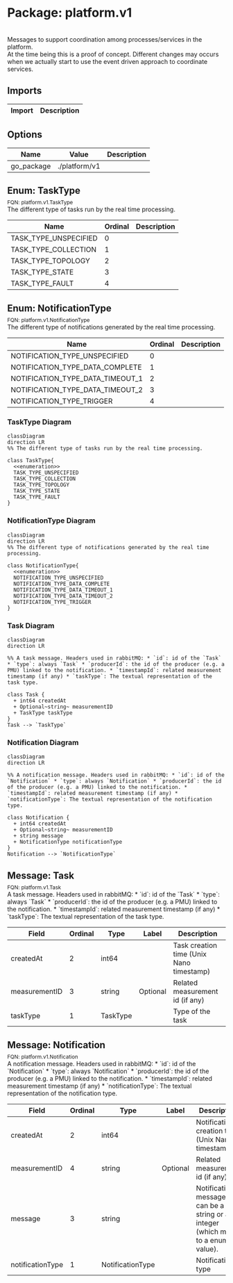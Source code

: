# Package: platform.v1

<div class="comment"><span><!-- markdownlint-disable --> </span><br/><span>Messages to support coordination among processes/services in the platform.</span><br/><span>At the time being this is a proof of concept. Different changes may occurs</span><br/><span>when we actually start to use the event driven approach to coordinate</span><br/><span>services.</span><br/></div>

## Imports

| Import | Description |
|--------|-------------|



## Options

| Name       | Value         | Description |
|------------|---------------|-------------|
| go_package | ./platform/v1 |             |



## Enum: TaskType
<div style="font-size: 12px; margin-top: -10px;" class="fqn">FQN: platform.v1.TaskType</div>

<div class="comment"><span>The different type of tasks run by the real time processing.</span><br/></div>

| Name                  | Ordinal | Description |
|-----------------------|---------|-------------|
| TASK_TYPE_UNSPECIFIED | 0       |             |
| TASK_TYPE_COLLECTION  | 1       |             |
| TASK_TYPE_TOPOLOGY    | 2       |             |
| TASK_TYPE_STATE       | 3       |             |
| TASK_TYPE_FAULT       | 4       |             |


## Enum: NotificationType
<div style="font-size: 12px; margin-top: -10px;" class="fqn">FQN: platform.v1.NotificationType</div>

<div class="comment"><span>The different type of notifications generated by the real time processing.</span><br/></div>

| Name                             | Ordinal | Description |
|----------------------------------|---------|-------------|
| NOTIFICATION_TYPE_UNSPECIFIED    | 0       |             |
| NOTIFICATION_TYPE_DATA_COMPLETE  | 1       |             |
| NOTIFICATION_TYPE_DATA_TIMEOUT_1 | 2       |             |
| NOTIFICATION_TYPE_DATA_TIMEOUT_2 | 3       |             |
| NOTIFICATION_TYPE_TRIGGER        | 4       |             |



### TaskType Diagram

```mermaid
classDiagram
direction LR
%% The different type of tasks run by the real time processing.

class TaskType{
  <<enumeration>>
  TASK_TYPE_UNSPECIFIED
  TASK_TYPE_COLLECTION
  TASK_TYPE_TOPOLOGY
  TASK_TYPE_STATE
  TASK_TYPE_FAULT
}
```
### NotificationType Diagram

```mermaid
classDiagram
direction LR
%% The different type of notifications generated by the real time processing.

class NotificationType{
  <<enumeration>>
  NOTIFICATION_TYPE_UNSPECIFIED
  NOTIFICATION_TYPE_DATA_COMPLETE
  NOTIFICATION_TYPE_DATA_TIMEOUT_1
  NOTIFICATION_TYPE_DATA_TIMEOUT_2
  NOTIFICATION_TYPE_TRIGGER
}
```
### Task Diagram

```mermaid
classDiagram
direction LR

%% A task message. Headers used in rabbitMQ: * `id`: id of the `Task` * `type`: always `Task` * `producerId`: the id of the producer (e.g. a PMU) linked to the notification. * `timestampId`: related measurement timestamp (if any) * `taskType`: The textual representation of the task type.

class Task {
  + int64 createdAt
  + Optional~string~ measurementID
  + TaskType taskType
}
Task --> `TaskType`

```
### Notification Diagram

```mermaid
classDiagram
direction LR

%% A notification message. Headers used in rabbitMQ: * `id`: id of the `Notification` * `type`: always `Notification` * `producerId`: the id of the producer (e.g. a PMU) linked to the notification. * `timestampId`: related measurement timestamp (if any) * `notificationType`: The textual representation of the notification type.

class Notification {
  + int64 createdAt
  + Optional~string~ measurementID
  + string message
  + NotificationType notificationType
}
Notification --> `NotificationType`

```

## Message: Task
<div style="font-size: 12px; margin-top: -10px;" class="fqn">FQN: platform.v1.Task</div>

<div class="comment"><span>A task message. Headers used in rabbitMQ: * `id`: id of the `Task` * `type`: always `Task` * `producerId`: the id of the producer (e.g. a PMU) linked to the notification. * `timestampId`: related measurement timestamp (if any) * `taskType`: The textual representation of the task type.</span><br/></div>

| Field         | Ordinal | Type     | Label    | Description                               |
|---------------|---------|----------|----------|-------------------------------------------|
| createdAt     | 2       | int64    |          | Task creation time (Unix Nano timestamp)  |
| measurementID | 3       | string   | Optional | Related measurement id (if any)           |
| taskType      | 1       | TaskType |          | Type of the task                          |


## Message: Notification
<div style="font-size: 12px; margin-top: -10px;" class="fqn">FQN: platform.v1.Notification</div>

<div class="comment"><span>A notification message. Headers used in rabbitMQ: * `id`: id of the `Notification` * `type`: always `Notification` * `producerId`: the id of the producer (e.g. a PMU) linked to the notification. * `timestampId`: related measurement timestamp (if any) * `notificationType`: The textual representation of the notification type.</span><br/></div>

| Field            | Ordinal | Type             | Label    | Description                                                                          |
|------------------|---------|------------------|----------|--------------------------------------------------------------------------------------|
| createdAt        | 2       | int64            |          | Notification creation time (Unix Nano timestamp)                                     |
| measurementID    | 4       | string           | Optional | Related measurement id (if any)                                                      |
| message          | 3       | string           |          | Notification message, it can be a string or a integer (which maps to a enum value).  |
| notificationType | 1       | NotificationType |          | Notification type                                                                    |




<!-- Created by: Proto Diagram Tool -->
<!-- https://github.com/GoogleCloudPlatform/proto-gen-md-diagrams -->
